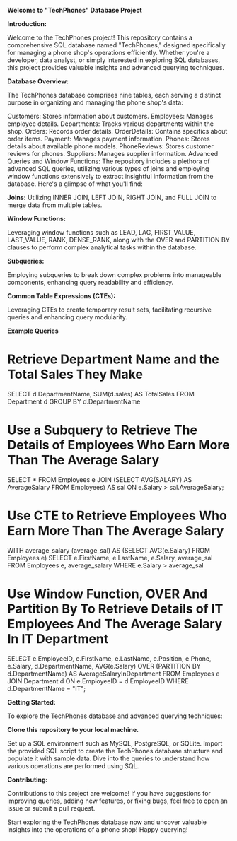 **Welcome to "TechPhones" Database Project**

**Introduction:**

Welcome to the TechPhones project! This repository contains a comprehensive SQL database named "TechPhones," designed specifically for managing a phone shop's operations efficiently. Whether you're a developer, data analyst, or simply interested in exploring SQL databases, this project provides valuable insights and advanced querying techniques.

**Database Overview:**

The TechPhones database comprises nine tables, each serving a distinct purpose in organizing and managing the phone shop's data:

Customers: Stores information about customers.
Employees: Manages employee details.
Departments: Tracks various departments within the shop.
Orders: Records order details.
OrderDetails: Contains specifics about order items.
Payment: Manages payment information.
Phones: Stores details about available phone models.
PhoneReviews: Stores customer reviews for phones.
Suppliers: Manages supplier information.
Advanced Queries and Window Functions:
The repository includes a plethora of advanced SQL queries, utilizing various types of joins and employing window functions extensively to extract insightful information from the database. Here's a glimpse of what you'll find:

**Joins:**
Utilizing INNER JOIN, LEFT JOIN, RIGHT JOIN, and FULL JOIN to merge data from multiple tables.

**Window Functions:** 

Leveraging window functions such as LEAD, LAG, FIRST_VALUE, LAST_VALUE, RANK, DENSE_RANK, along with the OVER and PARTITION BY clauses to perform complex analytical tasks within the database.

**Subqueries:** 

Employing subqueries to break down complex problems into manageable components, enhancing query readability and efficiency.

**Common Table Expressions (CTEs):**

Leveraging CTEs to create temporary result sets, facilitating recursive queries and enhancing query modularity.



**Example Queries**


# Retrieve Department Name and the Total Sales They Make
SELECT
    d.DepartmentName,
    SUM(d.sales) AS TotalSales
FROM
	Department d
GROUP BY
    d.DepartmentName


# Use a Subquery to Retrieve The Details of Employees Who Earn More Than The Average Salary
SELECT *
FROM 
	Employees e
JOIN 
	(SELECT AVG(SALARY) AS AverageSalary 
		FROM Employees) AS sal
		ON e.Salary > sal.AverageSalary;
  

# Use CTE to Retrieve Employees Who Earn More Than The Average Salary
WITH average_salary (average_sal) AS
	(SELECT AVG(e.Salary) FROM Employees e)
SELECT e.FirstName, e.LastName, e.Salary, average_sal
FROM Employees e, average_salary 
WHERE e.Salary > average_sal


# Use Window Function, OVER And Partition By To Retrieve Details of IT Employees And The Average Salary In IT Department
SELECT 
    e.EmployeeID,
    e.FirstName,
    e.LastName,
    e.Position,
    e.Phone,
    e.Salary,
    d.DepartmentName,
    AVG(e.Salary) OVER (PARTITION BY d.DepartmentName) AS AverageSalaryInDepartment
FROM 
    Employees e
JOIN 
    Department d ON e.EmployeeID = d.EmployeeID
WHERE 
    d.DepartmentName = "IT";

  
**Getting Started:**

To explore the TechPhones database and advanced querying techniques:

**Clone this repository to your local machine.**

Set up a SQL environment such as MySQL, PostgreSQL, or SQLite.
Import the provided SQL script to create the TechPhones database structure and populate it with sample data.
Dive into the queries to understand how various operations are performed using SQL.

**Contributing:**

Contributions to this project are welcome! If you have suggestions for improving queries, adding new features, or fixing bugs, feel free to open an issue or submit a pull request.


Start exploring the TechPhones database now and uncover valuable insights into the operations of a phone shop! Happy querying!
